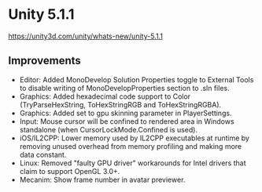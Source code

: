 # Unity 5.1.1
https://unity3d.com/unity/whats-new/unity-5.1.1

## Improvements

<ul>
<li>Editor: Added MonoDevelop Solution Properties toggle to External Tools to disable writing of MonoDevelopProperties section to .sln files.</li>
<li>Graphics: Added hexadecimal code support to Color (TryParseHexString, ToHexStringRGB and ToHexStringRGBA).</li>
<li>Graphics: Added set to gpu skinning parameter in PlayerSettings.</li>
<li>Input: Mouse cursor will be confined to rendered area in Windows standalone (when CursorLockMode.Confined is used).</li>
<li>iOS/IL2CPP: Lower memory used by IL2CPP executables at runtime by removing unused overhead from memory profiling and making more data constant.</li>
<li>Linux: Removed "faulty GPU driver" workarounds for Intel drivers that claim to support OpenGL 3.0+.</li>
<li>Mecanim: Show frame number in avatar previewer.</li>
</ul>
